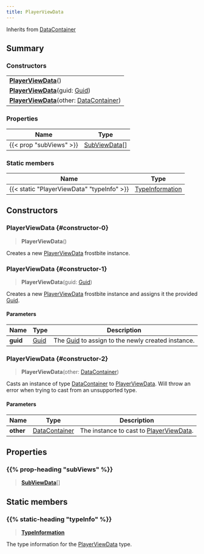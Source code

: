 ```yaml
---
title: PlayerViewData
---
```


Inherits from [DataContainer](/vext/ref/shared/type/datacontainer)

## Summary

### Constructors

|  |
| --- |
| **[PlayerViewData](#constructor-0)**() |
| **[PlayerViewData](#constructor-1)**(guid: [Guid](/vext/ref/shared/type/guid)) |
| **[PlayerViewData](#constructor-2)**(other: [DataContainer](/vext/ref/shared/type/datacontainer)) |

### Properties

| Name | Type |
| ---- | ---- |
| {{< prop "subViews" >}} | [SubViewData](/vext/ref/fb/subviewdata)[] |

### Static members

| Name | Type |
| ---- | ---- |
| {{< static "PlayerViewData" "typeInfo" >}} | [TypeInformation](/vext/ref/shared/type/typeinformation) |

## Constructors

### PlayerViewData {#constructor-0}

> **PlayerViewData**()

Creates a new [PlayerViewData](/vext/ref/fb/playerviewdata) frostbite instance.

### PlayerViewData {#constructor-1}

> **PlayerViewData**(guid: [Guid](/vext/ref/shared/type/guid))

Creates a new [PlayerViewData](/vext/ref/fb/playerviewdata) frostbite instance and assigns it the provided [Guid](/vext/ref/shared/type/guid).

#### Parameters

| Name | Type | Description |
| ---- | ---- | ----------- |
| **guid** | [Guid](/vext/ref/shared/type/guid) | The [Guid](/vext/ref/shared/type/guid) to assign to the newly created instance. |

### PlayerViewData {#constructor-2}

> **PlayerViewData**(other: [DataContainer](/vext/ref/shared/type/datacontainer))

Casts an instance of type [DataContainer](/vext/ref/shared/type/datacontainer) to [PlayerViewData](/vext/ref/fb/playerviewdata). Will throw an error when trying to cast from an unsupported type.

#### Parameters

| Name | Type | Description |
| ---- | ---- | ----------- |
| **other** | [DataContainer](/vext/ref/shared/type/datacontainer) | The instance to cast to [PlayerViewData](/vext/ref/fb/playerviewdata). |

## Properties

### {{% prop-heading "subViews" %}}

> **[SubViewData](/vext/ref/fb/subviewdata)**[]

## Static members

### {{% static-heading "typeInfo" %}}

> **[TypeInformation](/vext/ref/shared/type/typeinformation)**

The type information for the [PlayerViewData](/vext/ref/fb/playerviewdata) type.

